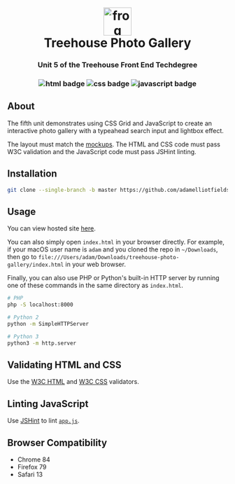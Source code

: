 <h1 align="center">
  <img src="https://github.githubassets.com/images/icons/emoji/unicode/1f438.png" alt="frog emoji" width="64">
  <br />
  Treehouse Photo Gallery
</h1>

<h3 align="center">Unit 5 of the Treehouse Front End Techdegree</h3>

<h3 align="center">
  <img src="https://img.shields.io/badge/-html-e34f26?logo=html5&logoColor=fff" alt="html badge" />
  <img src="https://img.shields.io/badge/-sass-1572b6?logo=css3&logoColor=fff" alt="css badge" />
  <img src="https://img.shields.io/badge/-js-f7df1e?logo=javascript&logoColor=000" alt="javascript badge" />
</h3>

## About

The fifth unit demonstrates using CSS Grid and JavaScript to create an interactive photo gallery
with a typeahead search input and lightbox effect.

The layout must match the [mockups](./mockups). The HTML and CSS code must pass W3C validation and
the JavaScript code must pass JSHint linting.

## Installation

```bash
git clone --single-branch -b master https://github.com/adamelliotfields/treehouse-photo-gallery.git
```

## Usage

You can view hosted site [here](https://adamelliotfields.github.io/treehouse-photo-gallery/index.html).

You can also simply open `index.html` in your browser directly. For example, if your macOS user name
is `adam` and you cloned the repo in `~/Downloads`, then go to
`file:///Users/adam/Downloads/treehouse-photo-gallery/index.html` in your web browser.

Finally, you can also use PHP or Python's built-in HTTP server by running one of these commands in
the same directory as `index.html`.

```bash
# PHP
php -S localhost:8000

# Python 2
python -m SimpleHTTPServer

# Python 3
python3 -m http.server
```

## Validating HTML and CSS

Use the [W3C HTML](https://validator.w3.org/#validate_by_input) and
[W3C CSS](https://jigsaw.w3.org/css-validator/#validate_by_input) validators.

## Linting JavaScript

Use [JSHint](https://jshint.com) to lint [`app.js`](./js/app.js).

## Browser Compatibility

- Chrome 84
- Firefox 79
- Safari 13
